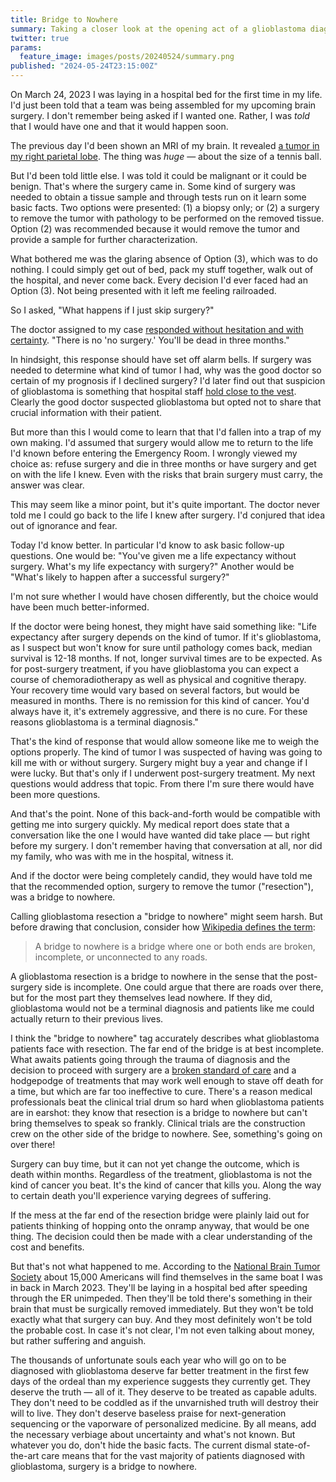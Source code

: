 ```yaml
---
title: Bridge to Nowhere
summary: Taking a closer look at the opening act of a glioblastoma diagnosis.
twitter: true
params:
  feature_image: images/posts/20240524/summary.png
published: "2024-05-24T23:15:00Z"
---
```


On March 24, 2023 I was laying in a hospital bed for the first time in my life. I'd just been told that a team was being assembled for my upcoming brain surgery. I don't remember being asked if I wanted one. Rather, I was *told* that I would have one and that it would happen soon.

The previous day I'd been shown an MRI of my brain. It revealed [a tumor in my right parietal lobe](/articles/2023/05/27/the-scary-stuff/). The thing was *huge* &mdash; about the size of a tennis ball.

But I'd been told little else. I was told it could be malignant or it could be benign. That's where the surgery came in. Some kind of surgery was needed to obtain a tissue sample and through tests run on it learn some basic facts. Two options were presented: (1) a biopsy only; or (2) a surgery to remove the tumor with pathology to be performed on the removed tissue. Option (2) was recommended because it would remove the tumor and provide a sample for further characterization.

What bothered me was the glaring absence of Option (3), which was to do nothing. I could simply get out of bed, pack my stuff together, walk out of the hospital, and never come back. Every decision I'd ever faced had an Option (3). Not being presented with it left me feeling railroaded.

So I asked, "What happens if I just skip surgery?"

The doctor assigned to my case [responded without hesitation and with certainty](/articles/2023/05/29/youll-be-dead-in-three-months-without-brain-surgery/). "There is no 'no surgery.' You'll be dead in three months."

In hindsight, this response should have set off alarm bells. If surgery was needed to determine what kind of tumor I had, why was the good doctor so certain of my prognosis if I declined surgery? I'd later find out that suspicion of glioblastoma is something that hospital staff [hold close to the vest](/articles/2023/06/06/the-g-word/). Clearly the good doctor suspected glioblastoma but opted not to share that crucial information with their patient.

But more than this I would come to learn that that I'd fallen into a trap of my own making. I'd assumed that surgery would allow me to return to the life I'd known before entering the Emergency Room. I wrongly viewed my choice as: refuse surgery and die in three months or have surgery and get on with the life I knew. Even with the risks that brain surgery must carry, the answer was clear.

This may seem like a minor point, but it's quite important. The doctor never told me I could go back to the life I knew after surgery. I'd conjured that idea out of ignorance and fear.

Today I'd know better. In particular I'd know to ask basic follow-up questions. One would be: "You've given me a life expectancy without surgery. What's my life expectancy with surgery?" Another would be "What's likely to happen after a successful surgery?"

I'm not sure whether I would have chosen differently, but the choice would have been much better-informed.

If the doctor were being honest, they might have said something like: "Life expectancy after surgery depends on the kind of tumor. If it's glioblastoma, as I suspect but won't know for sure until pathology comes back, median survival is 12-18 months. If not, longer survival times are to be expected. As for post-surgery treatment, if you have glioblastoma you can expect a course of chemoradiotherapy as well as physical and cognitive therapy. Your recovery time would vary based on several factors, but would be measured in months. There is no remission for this kind of cancer. You'd always have it, it's extremely aggressive, and there is no cure. For these reasons glioblastoma is a terminal diagnosis."

That's the kind of response that would allow someone like me to weigh the options properly. The kind of tumor I was suspected of having was going to kill me with or without surgery. Surgery might buy a year and change if I were lucky. But that's only if I underwent post-surgery treatment. My next questions would address that topic. From there I'm sure there would have been more questions.

And that's the point. None of this back-and-forth would be compatible with getting me into surgery quickly. My medical report does state that a conversation like the one I would have wanted did take place &mdash; but right before my surgery. I don't remember having that conversation at all, nor did my family, who was with me in the hospital, witness it.

And if the doctor were being completely candid, they would have told me that the recommended option, surgery to remove the tumor ("resection"), was a bridge to nowhere.

Calling glioblastoma resection a "bridge to nowhere" might seem harsh. But before drawing that conclusion, consider how [Wikipedia defines the term](https://en.wikipedia.org/wiki/Bridge_to_nowhere):

> A bridge to nowhere is a bridge where one or both ends are broken, incomplete, or unconnected to any roads.

A glioblastoma resection is a bridge to nowhere in the sense that the post-surgery side is incomplete. One could argue that there are roads over there, but for the most part they themselves lead nowhere. If they did, glioblastoma would not be a terminal diagnosis and patients like me could actually return to their previous lives.

I think the "bridge to nowhere" tag accurately describes what glioblastoma patients face with resection. The far end of the bridge is at best incomplete. What awaits patients going through the trauma of diagnosis and the decision to proceed with surgery are a [broken standard of care](/articles/2023/07/10/glioblastomas-dismal-standard-of-care-the-stupp-protocol/) and a hodgepodge of treatments that may work well enough to stave off death for a time, but which are far too ineffective to cure. There's a reason medical professionals beat the clinical trial drum so hard when glioblastoma patients are in earshot: they know that resection is a bridge to nowhere but can't bring themselves to speak so frankly. Clinical trials are the construction crew on the other side of the bridge to nowhere. See, something's going on over there!

Surgery can buy time, but it can not yet change the outcome, which is death within months. Regardless of the treatment, glioblastoma is not the kind of cancer you beat. It's the kind of cancer that kills you. Along the way to certain death you'll experience varying degrees of suffering.

If the mess at the far end of the resection bridge were plainly laid out for patients thinking of hopping onto the onramp anyway, that would be one thing. The decision could then be made with a clear understanding of the cost and benefits.

But that's not what happened to me. According to the [National Brain Tumor Society](https://braintumor.org/events/glioblastoma-awareness-day/about-glioblastoma/) about 15,000 Americans will find themselves in the same boat I was in back in March 2023. They'll be laying in a hospital bed after speeding through the ER unimpeded. Then they'll be told there's something in their brain that must be surgically removed immediately. But they won't be told exactly what that surgery can buy. And they most definitely won't be told the probable cost. In case it's not clear, I'm not even talking about money, but rather suffering and anguish.

The thousands of unfortunate souls each year who will go on to be diagnosed with glioblastoma deserve far better treatment in the first few days of the ordeal than my experience suggests they currently get. They deserve the truth &mdash; all of it. They deserve to be treated as capable adults. They don't need to be coddled as if the unvarnished truth will destroy their will to live. They don't deserve baseless praise for next-generation sequencing or the vaporware of personalized medicine. By all means, add the necessary verbiage about uncertainty and what's not known. But whatever you do, don't hide the basic facts. The current dismal state-of-the-art care means that for the vast majority of patients diagnosed with glioblastoma, surgery is a bridge to nowhere.
